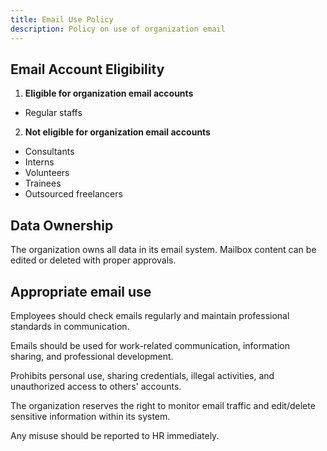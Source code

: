 ```yaml
---
title: Email Use Policy
description: Policy on use of organization email
---
```

## Email Account Eligibility
1. **Eligible for organization email accounts**
* Regular staffs
2. **Not eligible for organization email accounts**
* Consultants
* Interns
* Volunteers
* Trainees
* Outsourced freelancers

## Data Ownership
The organization owns all data in its email system. Mailbox content can be edited or deleted with proper approvals.

## Appropriate email use
Employees should check emails regularly and maintain professional standards in communication.

Emails should be used for work-related communication, information sharing, and professional development.

Prohibits personal use, sharing credentials, illegal activities, and unauthorized access to others' accounts.

The organization reserves the right to monitor email traffic and edit/delete sensitive information within its system.

Any misuse should be reported to HR immediately.